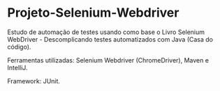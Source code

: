 # Projeto-Selenium-Webdriver
Estudo de automação de testes usando como base o Livro Selenium WebDriver - Descomplicando testes automatizados com Java (Casa do código).

Ferramentas utilizadas: Selenium Webdriver (ChromeDriver), Maven e IntelliJ.

Framework: JUnit.

